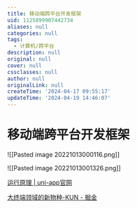 ```yaml
---
title: 移动端跨平台开发框架
uid: 1125899907442734
aliases: null
categories: null
tags:
  - 计算机/跨平台
description: null
original: null
cover: null
cssclasses: null
author: null
originalLink: null
createTime: '2024-04-17 09:55:17'
updateTime: '2024-04-19 14:46:07'
---
```


# 移动端跨平台开发框架

![[Pasted image 20221013000116.png]]

![[Pasted image 20221013001326.png]]

[运行原理 | uni-app官网](https://uniapp.dcloud.net.cn/tutorial/performance.html)

[大终端领域的新物种-KUN - 掘金](https://juejin.cn/post/7145655999439831071)
